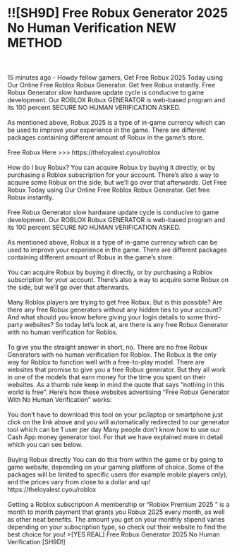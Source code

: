 # !![SH9D] Free Robux Generator 2025 No Human Verification NEW METHOD
<br>
<br>15 minutes ago - Howdy fellow gamers, Get Free Robux 2025 Today using Our Online Free Roblox Robux Generator. Get free Robux instantly. Free Robux Generator slow hardware update cycle is conducive to game development. Our ROBLOX Robux GENERATOR is web-based program and its 100 percent SECURE NO HUMAN VERIFICATION ASKED.
<br>
<br>As mentioned above, Robux 2025 is a type of in-game currency which can be used to improve your experience in the game. There are different packages containing different amount of Robux in the game’s store.
<br>
<br>Free Robux Here >>> https://theloyalest.cyou/roblox
<br>
<br>How do I buy Robux? You can acquire Robux by buying it directly, or by purchasing a Roblox subscription for your account. There’s also a way to acquire some Robux on the side, but we’ll go over that afterwards. Get Free Robux Today using Our Online Free Roblox Robux Generator. Get free Robux instantly.
<br>
<br>Free Robux Generator slow hardware update cycle is conducive to game development. Our ROBLOX Robux GENERATOR is web-based program and its 100 percent SECURE NO HUMAN VERIFICATION ASKED.
<br>
<br>As mentioned above, Robux is a type of in-game currency which can be used to improve your experience in the game. There are different packages containing different amount of Robux in the game’s store.
<br>
<br>You can acquire Robux by buying it directly, or by purchasing a Roblox subscription for your account. There’s also a way to acquire some Robux on the side, but we’ll go over that afterwards.
<br>
<br>Many Roblox players are trying to get free Robux. But is this possible? Are there any free Robux generators without any hidden ties to your account? And what should you know before giving your login details to some third-party websites? So today let’s look at, are there is any free Robux Generator with no human verification for Roblox.
<br>
<br>To give you the straight answer in short, no. There are no free Robux Generators with no human verification for Roblox. The Robux is the only way for Roblox to function well with a free-to-play model. There are websites that promise to give you a free Robux generator. But they all work in one of the models that earn money for the time you spent on their websites. As a thumb rule keep in mind the quote that says “nothing in this world is free”. Here’s how these websites advertising “Free Robux Generator With No Human Verification” works:
<br>
<br>You don’t have to download this tool on your pc/laptop or smartphone just click on the link above and you will automatically redirected to our generator tool which can be 1 user per day Many people don’t know how to use our Cash App money generator tool. For that we have explained more in detail which you can see below.
<br>
<br>Buying Robux directly You can do this from within the game or by going to game website, depending on your gaming platform of choice. Some of the packages will be limited to specific users (for example mobile players only), and the prices vary from close to a dollar and up! https://theloyalest.cyou/roblox
<br>
<br>Getting a Roblox subscription A membership or “Roblox Premium 2025 ” is a month to month payment that grants you Robux 2025 every month, as well as other neat benefits. The amount you get on your monthly stipend varies depending on your subscription type, so check out their website to find the best choice for you! >[YES REAL] Free Robux Generator 2025 No Human Verification [SH9D!]
<br>
<br>

